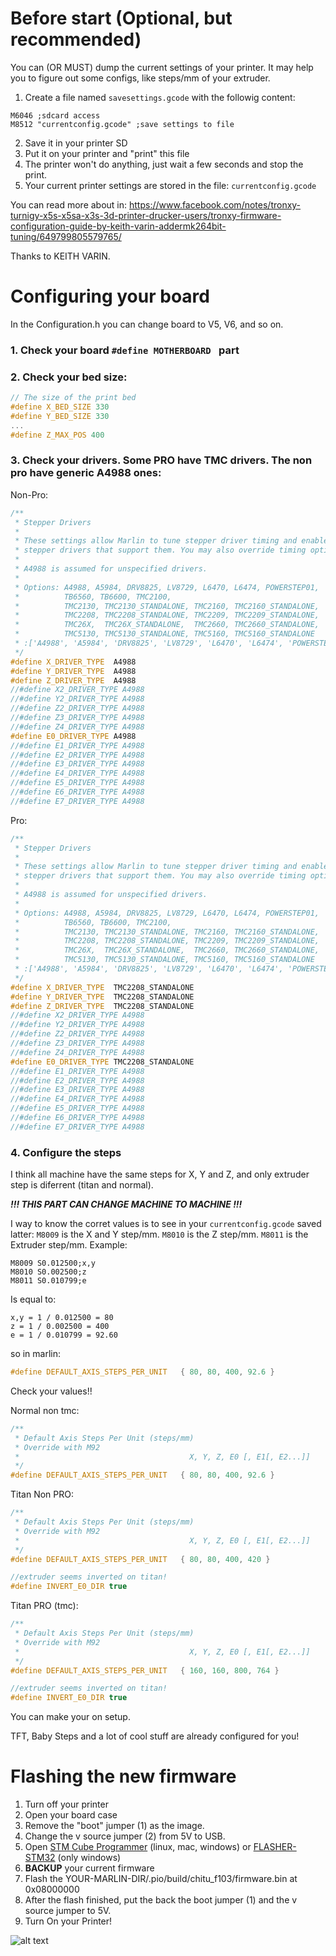 # Before start (Optional, but recommended)

You can (OR MUST) dump the current settings of your printer. It may help you to figure out some configs, like steps/mm of your extruder.

1. Create a file named ``savesettings.gcode`` with the followig content:
```
M6046 ;sdcard access
M8512 "currentconfig.gcode" ;save settings to file
```
2. Save it in your printer SD
3. Put it on your printer and "print" this file
4. The printer won't do anything, just wait a few seconds and stop the print.
5. Your current printer settings are stored in the file: ``currentconfig.gcode``

You can read more about in: https://www.facebook.com/notes/tronxy-turnigy-x5s-x5sa-x3s-3d-printer-drucker-users/tronxy-firmware-configuration-guide-by-keith-varin-addermk264bit-tuning/649799805579765/

Thanks to KEITH VARIN.

# Configuring your board

In the Configuration.h you can change board to V5, V6, and so on.

### 1. Check your board ``#define MOTHERBOARD `` part
### 2. Check your bed size:
```cpp
// The size of the print bed
#define X_BED_SIZE 330
#define Y_BED_SIZE 330
...
#define Z_MAX_POS 400
```
### 3. Check your drivers. Some PRO have TMC drivers. The non pro have generic A4988 ones:
Non-Pro:
```cpp
/**
 * Stepper Drivers
 *
 * These settings allow Marlin to tune stepper driver timing and enable advanced options for
 * stepper drivers that support them. You may also override timing options in Configuration_adv.h.
 *
 * A4988 is assumed for unspecified drivers.
 *
 * Options: A4988, A5984, DRV8825, LV8729, L6470, L6474, POWERSTEP01,
 *          TB6560, TB6600, TMC2100,
 *          TMC2130, TMC2130_STANDALONE, TMC2160, TMC2160_STANDALONE,
 *          TMC2208, TMC2208_STANDALONE, TMC2209, TMC2209_STANDALONE,
 *          TMC26X,  TMC26X_STANDALONE,  TMC2660, TMC2660_STANDALONE,
 *          TMC5130, TMC5130_STANDALONE, TMC5160, TMC5160_STANDALONE
 * :['A4988', 'A5984', 'DRV8825', 'LV8729', 'L6470', 'L6474', 'POWERSTEP01', 'TB6560', 'TB6600', 'TMC2100', 'TMC2130', 'TMC2130_STANDALONE', 'TMC2160', 'TMC2160_STANDALONE', 'TMC2208', 'TMC2208_STANDALONE', 'TMC2209', 'TMC2209_STANDALONE', 'TMC26X', 'TMC26X_STANDALONE', 'TMC2660', 'TMC2660_STANDALONE', 'TMC5130', 'TMC5130_STANDALONE', 'TMC5160', 'TMC5160_STANDALONE']
 */
#define X_DRIVER_TYPE  A4988
#define Y_DRIVER_TYPE  A4988
#define Z_DRIVER_TYPE  A4988
//#define X2_DRIVER_TYPE A4988
//#define Y2_DRIVER_TYPE A4988
//#define Z2_DRIVER_TYPE A4988
//#define Z3_DRIVER_TYPE A4988
//#define Z4_DRIVER_TYPE A4988
#define E0_DRIVER_TYPE A4988
//#define E1_DRIVER_TYPE A4988
//#define E2_DRIVER_TYPE A4988
//#define E3_DRIVER_TYPE A4988
//#define E4_DRIVER_TYPE A4988
//#define E5_DRIVER_TYPE A4988
//#define E6_DRIVER_TYPE A4988
//#define E7_DRIVER_TYPE A4988
```
Pro:
```cpp
/**
 * Stepper Drivers
 *
 * These settings allow Marlin to tune stepper driver timing and enable advanced options for
 * stepper drivers that support them. You may also override timing options in Configuration_adv.h.
 *
 * A4988 is assumed for unspecified drivers.
 *
 * Options: A4988, A5984, DRV8825, LV8729, L6470, L6474, POWERSTEP01,
 *          TB6560, TB6600, TMC2100,
 *          TMC2130, TMC2130_STANDALONE, TMC2160, TMC2160_STANDALONE,
 *          TMC2208, TMC2208_STANDALONE, TMC2209, TMC2209_STANDALONE,
 *          TMC26X,  TMC26X_STANDALONE,  TMC2660, TMC2660_STANDALONE,
 *          TMC5130, TMC5130_STANDALONE, TMC5160, TMC5160_STANDALONE
 * :['A4988', 'A5984', 'DRV8825', 'LV8729', 'L6470', 'L6474', 'POWERSTEP01', 'TB6560', 'TB6600', 'TMC2100', 'TMC2130', 'TMC2130_STANDALONE', 'TMC2160', 'TMC2160_STANDALONE', 'TMC2208', 'TMC2208_STANDALONE', 'TMC2209', 'TMC2209_STANDALONE', 'TMC26X', 'TMC26X_STANDALONE', 'TMC2660', 'TMC2660_STANDALONE', 'TMC5130', 'TMC5130_STANDALONE', 'TMC5160', 'TMC5160_STANDALONE']
 */
#define X_DRIVER_TYPE  TMC2208_STANDALONE
#define Y_DRIVER_TYPE  TMC2208_STANDALONE
#define Z_DRIVER_TYPE  TMC2208_STANDALONE
//#define X2_DRIVER_TYPE A4988
//#define Y2_DRIVER_TYPE A4988
//#define Z2_DRIVER_TYPE A4988
//#define Z3_DRIVER_TYPE A4988
//#define Z4_DRIVER_TYPE A4988
#define E0_DRIVER_TYPE TMC2208_STANDALONE
//#define E1_DRIVER_TYPE A4988
//#define E2_DRIVER_TYPE A4988
//#define E3_DRIVER_TYPE A4988
//#define E4_DRIVER_TYPE A4988
//#define E5_DRIVER_TYPE A4988
//#define E6_DRIVER_TYPE A4988
//#define E7_DRIVER_TYPE A4988
```

### 4. Configure the steps

I think all machine have the same steps for X, Y and Z, and only extruder step is diferrent (titan and normal).

***!!! THIS PART CAN CHANGE MACHINE TO MACHINE !!!***

I way to know the corret values is to see in your ``currentconfig.gcode`` saved latter:
``M8009`` is the X and Y step/mm.
``M8010`` is the Z step/mm.
``M8011`` is the Extruder step/mm.
Example:
```
M8009 S0.012500;x,y
M8010 S0.002500;z
M8011 S0.010799;e
```
Is equal to:
```
x,y = 1 / 0.012500 = 80
z = 1 / 0.002500 = 400
e = 1 / 0.010799 = 92.60
```
so in marlin:
```cpp
#define DEFAULT_AXIS_STEPS_PER_UNIT   { 80, 80, 400, 92.6 }
```

Check your values!!

Normal non tmc:
```cpp
/**
 * Default Axis Steps Per Unit (steps/mm)
 * Override with M92
 *                                      X, Y, Z, E0 [, E1[, E2...]]
 */
#define DEFAULT_AXIS_STEPS_PER_UNIT   { 80, 80, 400, 92.6 }
```
Titan Non PRO:
```cpp
/**
 * Default Axis Steps Per Unit (steps/mm)
 * Override with M92
 *                                      X, Y, Z, E0 [, E1[, E2...]]
 */
#define DEFAULT_AXIS_STEPS_PER_UNIT   { 80, 80, 400, 420 }

//extruder seems inverted on titan!
#define INVERT_E0_DIR true
```
Titan PRO (tmc):
```cpp
/**
 * Default Axis Steps Per Unit (steps/mm)
 * Override with M92
 *                                      X, Y, Z, E0 [, E1[, E2...]]
 */
#define DEFAULT_AXIS_STEPS_PER_UNIT   { 160, 160, 800, 764 }

//extruder seems inverted on titan!
#define INVERT_E0_DIR true
```


You can make your on setup.

TFT, Baby Steps and a lot of cool stuff are already configured for you!

# Flashing the new firmware

1. Turn off your printer
2. Open your board case
3. Remove the "boot" jumper (1) as the image.
4. Change the v source jumper (2) from 5V to USB.
5. Open [STM Cube Programmer](https://www.st.com/en/development-tools/stm32cubeprog.html) (linux, mac, windows) or [FLASHER-STM32](https://www.st.com/en/development-tools/flasher-stm32.html) (only windows)
6. **BACKUP** your current firmware
7. Flash the YOUR-MARLIN-DIR/.pio/build/chitu_f103/firmware.bin at 0x08000000 
8. After the flash finished, put the back the boot jumper (1) and the v source jumper to 5V.
9. Turn On your Printer!

![alt text](./chitu-board.jpg)
